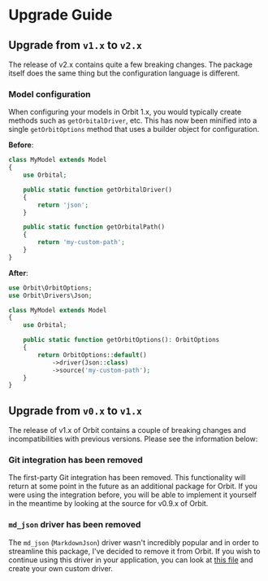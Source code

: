 # Upgrade Guide

## Upgrade from `v1.x` to `v2.x`

The release of v2.x contains quite a few breaking changes. The package itself does the same thing but the configuration language is different.

### Model configuration

When configuring your models in Orbit 1.x, you would typically create methods such as `getOrbitalDriver`, etc. This has now been minified into a single `getOrbitOptions` method that uses a builder object for configuration.

**Before**:

```php
class MyModel extends Model
{
    use Orbital;

    public static function getOrbitalDriver()
    {
        return 'json';
    }

    public static function getOrbitalPath()
    {
        return 'my-custom-path';
    }
}
```

**After**:

```php
use Orbit\OrbitOptions;
use Orbit\Drivers\Json;

class MyModel extends Model
{
    use Orbital;

    public static function getOrbitOptions(): OrbitOptions
    {
        return OrbitOptions::default()
            ->driver(Json::class)
            ->source('my-custom-path');
    }
}
```

## Upgrade from `v0.x` to `v1.x`

The release of v1.x of Orbit contains a couple of breaking changes and incompatibilities with previous versions. Please see the information below:

### Git integration has been removed

The first-party Git integration has been removed. This functionality will return at some point in the future as an additional package for Orbit. If you were using the integration before, you will be able to implement it yourself in the meantime by looking at the source for v0.9.x of Orbit.

### `md_json` driver has been removed

The `md_json` (`MarkdownJson`) driver wasn't incredibly popular and in order to streamline this package, I've decided to remove it from Orbit. If you wish to continue using this driver in your application, you can look at [this file](https://github.com/ryangjchandler/orbit/blob/v0.9.1/src/Drivers/MarkdownJson.php) and create your own custom driver.
